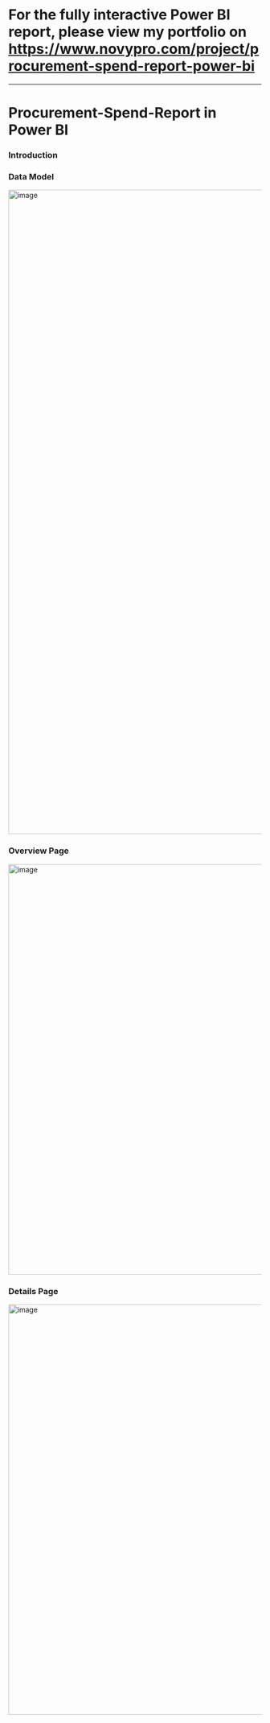 # For the fully interactive Power BI report, please view my portfolio on https://www.novypro.com/project/procurement-spend-report-power-bi
-------------------------------------------------------------------------------------------------------------------------------------------

# Procurement-Spend-Report in Power BI

### Introduction


### Data Model

<img width="1281" alt="image" src="https://github.com/rcfrazier127/Procurement-Spend-Report-Power-BI/assets/63532077/ea7e26a8-0997-4196-ae45-41c14e0d99be">


### Overview Page

<img width="816" alt="image" src="https://github.com/rcfrazier127/Procurement-Spend-Report-Power-BI/assets/63532077/06de6136-e825-4d9f-9a48-536f6a7de5cb">


### Details Page

<img width="816" alt="image" src="https://github.com/rcfrazier127/Procurement-Spend-Report-Power-BI/assets/63532077/8803e9d8-5f54-4316-80f2-cbb1e58d6074">

